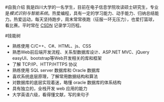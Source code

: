 #自我介绍
我是四川大学的一名学生，目前在电子信息学院攻读硕士研究生，专业是*模式识别与智能系统*。热爱编程，具有一定的学习能力、动手能力、归纳总结能力。热爱运动，每天坚持跑步，周末常常夜跑（征服一环无压力），也爱打篮球，看比赛。平时常在 [CSDN](http://blog.csdn.net/chengonghao/article/category/6216131 "我的博客") 记录学习历程。

#技能树
 * 熟练使用 C/C++、C#、HTML、js、CSS
 * 熟悉Web前后端开发流程、关系型数据库设计、ASP.NET MVC、jQuery easyUI、bootstrap等Web开发相关的库和框架
 * 了解 TCP/IP、HTTP/HTTPS 协议
 * 熟练使用 SQL server 数据库和 Oracle 数据库
 * 喜欢系统底层原理，了解常用数据结构和算法
 * 对数据库的底层实现着迷，略懂 oracle 数据库的体系结构
 * 具有独立的，全栈开发 web 应用的能力
 * 大学英语六级，看得懂文献，写的来句子

